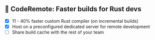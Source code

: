 ## 🦀 CodeRemote: Faster builds for Rust devs


- [x] 11 - 40% faster custom Rust compiler (on incremental builds)
- [x] Host on a preconfigured dedicated server for remote development
- [ ] Share build cache with the rest of your team
